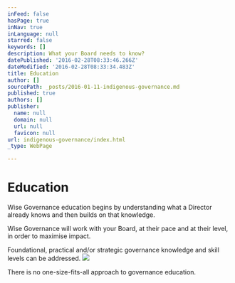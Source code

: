 ```yaml
---
inFeed: false
hasPage: true
inNav: true
inLanguage: null
starred: false
keywords: []
description: What your Board needs to know?
datePublished: '2016-02-28T08:33:46.266Z'
dateModified: '2016-02-28T08:33:34.483Z'
title: Education
author: []
sourcePath: _posts/2016-01-11-indigenous-governance.md
published: true
authors: []
publisher:
  name: null
  domain: null
  url: null
  favicon: null
url: indigenous-governance/index.html
_type: WebPage

---
```

# Education

Wise Governance education begins by understanding what a Director already
knows and then builds on that knowledge.

Wise Governance will work with your Board, at their pace and at their
level, in order to maximise impact. 

Foundational, practical and/or strategic governance knowledge and skill
levels can be addressed.
![](https://the-grid-user-content.s3-us-west-2.amazonaws.com/49339c52-ed01-4a02-9ac0-0c21323bd291.png)

There is no one-size-fits-all approach to governance education.